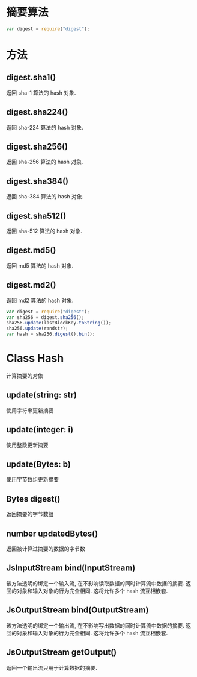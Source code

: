 # 摘要算法

```javascript
var digest = require("digest");
```

# 方法

## digest.sha1()

返回 sha-1 算法的 hash 对象.

## digest.sha224()

返回 sha-224 算法的 hash 对象.

## digest.sha256()

返回 sha-256 算法的 hash 对象.

## digest.sha384()

返回 sha-384 算法的 hash 对象.

## digest.sha512()

返回 sha-512 算法的 hash 对象.

## digest.md5()

返回 md5 算法的 hash 对象.

## digest.md2()

返回 md2 算法的 hash 对象.

```javascript
var digest = require("digest");
var sha256 = digest.sha256();
sha256.update(lastBlockKey.toString());
sha256.update(randstr);
var hash = sha256.digest().bin();
```


# Class Hash

计算摘要的对象


## update(string: str)

使用字符串更新摘要


## update(integer: i)

使用整数更新摘要


## update(Bytes: b)

使用字节数组更新摘要


## Bytes digest()

返回摘要的字节数组


## number updatedBytes()

返回被计算过摘要的数据的字节数


## JsInputStream bind(InputStream)

该方法透明的绑定一个输入流, 在不影响读取数据的同时计算流中数据的摘要.
返回的对象和输入对象的行为完全相同. 这将允许多个 hash 流互相嵌套.


## JsOutputStream bind(OutputStream)

该方法透明的绑定一个输出流, 在不影响写出数据的同时计算流中数据的摘要.
返回的对象和输入对象的行为完全相同. 这将允许多个 hash 流互相嵌套.


## JsOutputStream getOutput()

返回一个输出流只用于计算数据的摘要.